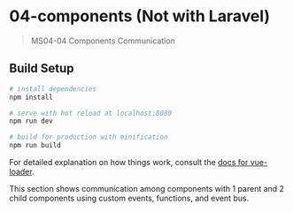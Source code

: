 # 04-components (Not with Laravel)

> MS04-04 Components Communication

## Build Setup

``` bash
# install dependencies
npm install

# serve with hot reload at localhost:8080
npm run dev

# build for production with minification
npm run build
```

For detailed explanation on how things work, consult the [docs for vue-loader](http://vuejs.github.io/vue-loader).

This section shows communication among components with 1 parent and 2 child components using custom events, functions, and event bus.
